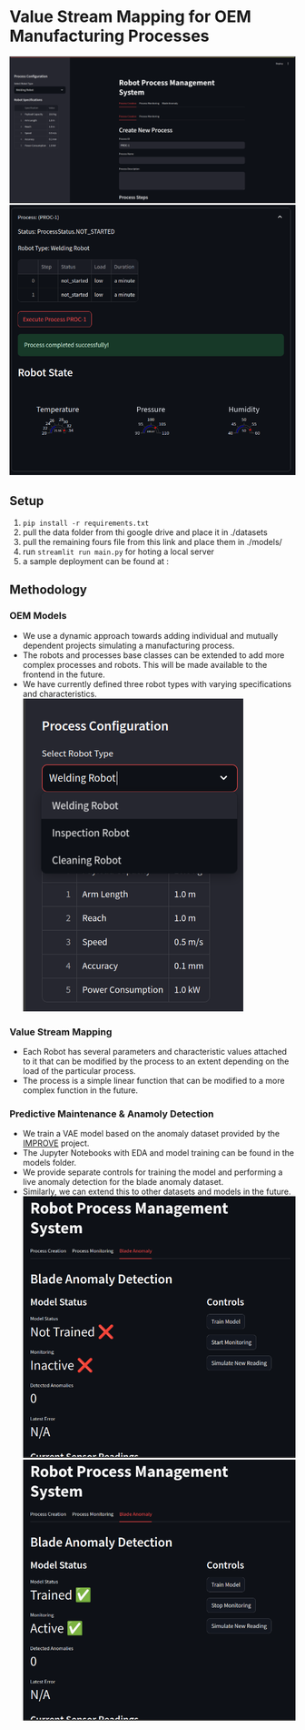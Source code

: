# Value Stream Mapping for OEM Manufacturing Processes
![alt text](./images/image.png)
![alt text](./images/image-1.png)
## Setup
1. `pip install -r requirements.txt`
2. pull the data folder from thi google drive and place it in ./datasets
3. pull the remaining fours file from this link and place them in ./models/
4. run `streamlit run main.py` for hoting a local server
5. a sample deployment can be found at : <coming soon>
## Methodology
### OEM Models
- We use a dynamic approach towards adding individual and mutually dependent projects simulating a manufacturing process. 
- The robots and processes base classes can be extended to add more complex processes and robots. This will be made available to the frontend in the future.
- We have currently defined three robot types with varying specifications and characteristics.
![alt text](./images/image-2.png)
### Value Stream Mapping
- Each Robot has several parameters and characteristic values attached to it that can be modified by the process to an extent depending on the load of the particular process.
- The process is a simple linear function that can be modified to a more complex function in the future.
### Predictive Maintenance & Anamoly Detection
- We train a VAE model based on the anomaly dataset provided by the [IMPROVE](https://www.improve-etn.eu/) project.
- The Jupyter Notebooks with EDA and model training can be found in the models folder.
- We provide separate controls for training the model and performing a live anomaly detection for the blade anomaly dataset.
- Similarly, we can extend this to other datasets and models in the future.
![alt text](./images/image-3.png)
![alt text](./images/image-4.png)